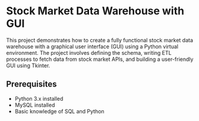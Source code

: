 # Stock Market Data Warehouse with GUI

This project demonstrates how to create a fully functional stock market data warehouse with a graphical user interface (GUI) using a Python virtual environment. The project involves defining the schema, writing ETL processes to fetch data from stock market APIs, and building a user-friendly GUI using Tkinter.


## Prerequisites

- Python 3.x installed
- MySQL installed
- Basic knowledge of SQL and Python

